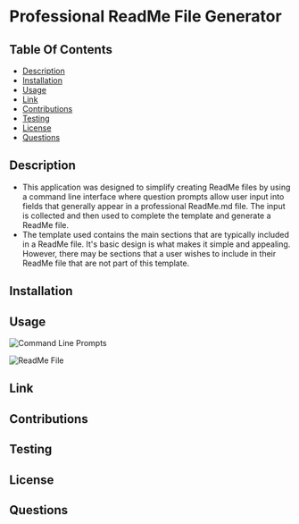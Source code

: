 # Professional ReadMe File Generator

## Table Of Contents

- [Description](#description)
- [Installation](#installation)
- [Usage](#usage)
- [Link](#link)
- [Contributions](#contributions)
- [Testing](#testing)
- [License](#license)
- [Questions](#questions)

## Description

- This application was designed to simplify creating ReadMe files by using a command line interface where question prompts allow user input into fields that generally appear in a professional ReadMe.md file. The input is collected and then used to complete the template and generate a ReadMe file.
- The template used contains the main sections that are typically included in a ReadMe file. It's basic design is what makes it simple and appealing. However, there may be sections that a user wishes to include in their ReadMe file that are not part of this template.

## Installation

## Usage

![Command Line Prompts](./images/cl-screenshot.png "Question Prompts")

![ReadMe File](./images/rm-screenshot.png "Generated ReadMe File")

## Link

## Contributions

## Testing

## License

## Questions